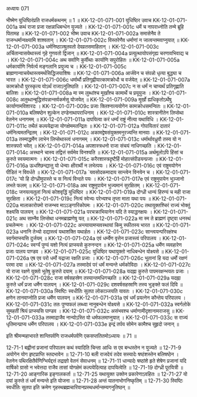 अध्यायः 071

भीष्मेण युधिष्ठिरंप्रति राजधर्मकथनम् ॥ 1 ॥
KK-12-01-071-001	युधिष्ठिर उवाच 
KK-12-01-071-001a	कथं राजा प्रजा रक्षन्नाधिबन्धेन युज्यते ।
KK-12-01-071-001c	धर्मे च नापराध्नोति तन्मे ब्रूहि पितामह ॥
KK-12-01-071-002	भीष्म उवाच 
KK-12-01-071-002a	समासेनैव ते राजन्धर्मान्वक्ष्यामि शाश्वतान् ।
KK-12-01-071-002c	विस्तरेणैव धर्माणां न जात्वन्तमवाप्नुयात् ॥
KK-12-01-071-003a	धर्मनिष्ठाञ्श्रुतवतो देवव्रतसमाहितान् ।
KK-12-01-071-003c	अर्चितान्वासयेथास्त्वं गृहे गुणवतो द्विजान् ॥
KK-12-01-071-004a	प्रत्युत्थायोपसंगृह्य चरणावभिवाद्य च ।
KK-12-01-071-004c	अथ सर्वाणि कुर्वीथाः कार्याणि सपुरोहितः ॥
KK-12-01-071-005a	धर्मकार्याणि निर्वर्त्य मङ्गलानि प्रयुज्य च ।
KK-12-01-071-005c	ब्राह्मणान्वाचयेथास्त्वमर्थसिद्धिजयाशिषः ॥
KK-12-01-071-006a	आर्जवेन च संपन्नो धृत्या बुद्ध्या च भारत ।
KK-12-01-071-006c	धर्मार्थौ प्रतिगृह्णीयात्कामक्रोधौ च वर्जयेत् ॥
KK-12-01-071-007a	कामक्रोधौ पुरस्कृत्य योऽर्थं राजाऽनुतिष्ठति ।
KK-12-01-071-007c	न स धर्मं न चाप्यर्थं प्रतिगृह्णाति बालिशः ॥
KK-12-01-071-008a	मा स्म लुब्धांश्च मूर्खांश्च कामार्थे च प्रयूयुजः ।
KK-12-01-071-008c	अलुब्धान्बुद्धिसंपन्नान्सर्वकर्मसु योजयेत् ॥
KK-12-01-071-009a	मूर्खो ह्यधिकृतोऽर्थेषु कार्याणामविशारदः ।
KK-12-01-071-009c	प्रजाः क्लिश्नात्ययोगेन कामक्रोधसमन्वितः ॥
KK-12-01-071-010a	बलिषष्ठेन शुल्केन दण्डेनाथापराधिनाम् ।
KK-12-01-071-010c	शास्त्रानीतेन लिप्सेथा वेतनेन धनागमम् ॥
KK-12-01-071-011a	दापयित्वा करं धर्म्यं राष्ट्रं नीत्या यथाविधि ।
KK-12-01-071-011c	तथैतं कल्पयेद्राजा योगक्षेममतन्द्रितः ॥
KK-12-01-071-012a	गोपायितारं दातारं धर्मनित्यमतन्द्रितम् ।
KK-12-01-071-012c	अकामद्वेषसंयुक्तमनुरज्यन्ति मानवाः ॥
KK-12-01-071-013a	तस्माद्धर्मेण लाभेन लिप्सेथास्त्वं धनागमम् ।
KK-12-01-071-013c	धर्मार्थावध्रुवौ तस्य यो न शास्त्रपरो भवेत् ॥
KK-12-01-071-014a	अपशास्त्रधनो राजा संचयं नाधिगच्छति ।
KK-12-01-071-014c	अस्थाने चास्य तद्वित्तं सर्वमेव विनश्यति ॥
KK-12-01-071-015a	अर्थमूलोऽपि हिंसां च कुरुते स्वयमात्मनः ।
KK-12-01-071-015c	करैरशास्त्रदृष्टैर्हि मोहात्संपीडयन्प्रजाः ॥
KK-12-01-071-016a	ऊधश्छिन्द्यात्तु यो धेन्वाः क्षीरार्थी न लभेत्पयः ।
KK-12-01-071-016c	एवं राष्ट्रमयोगेन पीडितं न विवर्धते ॥
KK-12-01-071-017a	`यवसोदकमादाय सान्त्वेन विनयेन च ।
KK-12-01-071-017c	'यो हि दोग्ध्रीमुपास्ते च स नित्यं विन्दते पयः ।
KK-12-01-071-017e	एवं राष्ट्रमुपायेन भुञ्जानो लभते फलम् ॥
KK-12-01-071-018a	अथ राष्ट्रमुपायेन भुज्यमानं सुरक्षितम् ।
KK-12-01-071-018c	जनयत्यतुलां नित्यं कोशवृद्धिं युधिष्ठिर ॥
KK-12-01-071-019a	दोग्ध्री धान्यं हिरण्यं च मही राजा सुरक्षिता ।
KK-12-01-071-019c	नित्यं स्वेभ्यः परेभ्यश्च तृप्ता माता यथा पयः ॥
KK-12-01-071-020a	मालाकारोपमो राजन्भव माऽऽङ्गारिकोपमः ।
KK-12-01-071-020c	तथायुक्तश्चिरं राज्यं भोक्तुं शक्ष्यसि पालयन् ॥
KK-12-01-071-021a	परचक्राभियानेन यदि ते स्याद्धनक्षयः ।
KK-12-01-071-021c	अथ साम्नैव लिप्सेथा धनमब्राह्मणेषु यत् ॥
KK-12-01-071-022a	मा स्म ते ब्राह्मणं दृष्ट्वा धनस्थं प्रचलेन्मनः ।
KK-12-01-071-022c	अन्त्यायामप्यवस्थायां किमु स्फीतस्य भारत ॥
KK-12-01-071-023a	धनानि तेभ्यो दद्यास्त्वं यथाशक्ति यथार्हतः ।
KK-12-01-071-023c	सान्त्वयन्परिरक्षंश्च स्वर्गमाप्स्यसि दुर्जयम् ॥
KK-12-01-071-024a	एवं धर्म्येण वृत्तेन प्रजास्त्वं परिपालय ।
KK-12-01-071-024c	स्वर्ग्यं पुण्यं यशो नित्यं प्राप्स्यसे कुरुनन्दन ॥
KK-12-01-071-025a	धर्मेण व्यवहारेण प्रजाः पालय पाण्डव ।
KK-12-01-071-025c	युधिष्ठिर यथायुक्तो नाधिबन्धेन योक्ष्यसे ॥
KK-12-01-071-026a	एष एव परो धर्मो यद्राजा रक्षति प्रजाः ।
KK-12-01-071-026c	भूतानां हि यदा धर्मो रक्षणं परमा दया ॥
KK-12-01-071-027a	तस्मादेवं परं धर्मं मन्यन्ते धर्मकोविदाः ।
KK-12-01-071-027c	यो राजा रक्षणे युक्तो भूतेषु कुरुते दयाम् ॥
KK-12-01-071-028a	यदह्ना कुरुते पापमरक्षन्भयतः प्रजाः ।
KK-12-01-071-028c	राजा वर्षसहस्रेण तस्यान्तमधिगच्छति ॥
KK-12-01-071-029a	यदह्ना कुरुते धर्मं प्रजा धर्मेण पालयन् ।
KK-12-01-071-029c	दशवर्षसहस्राणि तस्य भुङ्क्ते फलं दिवि ॥
KK-12-01-071-030a	स्विष्टिः स्वधीतिः सुतपा लोकाञ्जयति यावतः ।
KK-12-01-071-030c	क्षणेन तानवाप्नोति प्रजा धर्मेण पालयन् ॥
KK-12-01-071-031a	एवं धर्मं प्रयत्नेन कौन्तेय परिपालय ।
KK-12-01-071-031c	ततः पुण्यफलं लब्ध्वा नानुबन्धेन योक्ष्यसे ॥
KK-12-01-071-032a	स्वर्गलोके सुमहतीं श्रियं प्राप्स्यसि पाण्डव ।
KK-12-01-071-032c	असंभवश्च धर्माणामीदृशानामराजसु ॥
KK-12-01-071-033a	तस्माद्राजैव नान्योऽस्ति यो धर्मफलमाप्नुयात् ।
KK-12-01-071-033c	स राज्यं धृतिमान्प्राप्य धर्मेण परिपालय ।
KK-12-01-071-033e	इन्द्रं तर्पय सोमेन कामैश्च सुहृदो जनान् ॥ 

इति श्रीमन्महाभारते शान्तिपर्वणि राजधर्मपर्वणि एकसप्ततितमोऽध्यायः ॥ 71 ॥

12-71-1 बह्वीनां प्रजानां परिपालन कथं स्यादिति चिन्ता आधिः स एव बन्धस्तेन न युज्यते ॥ 12-71-9 अयोगेन योग इष्टप्राप्ति स्तदभावेन ॥ 12-71-10 बली राजदेयं तदेव सस्यादेः षष्ठंशस्तेन बलिषष्ठेन । वेतनेन पथिरक्षितैर्वणिग्भिर्यद्दत्तं तद्राज्ञो वेतनं सेवाधनम् ॥ 12-71-11 धान्यादेः षष्ठांशे हृते शेषेण प्रजानां यदि वार्षिको ग्रासो न भवेत्तदा राजैव तासां योगक्षेमं कल्पयेदित्याह दापयित्वेति ॥ 12-71-19 दोग्ध्री पूरयित्री ॥ 12-71-20 आङ्गारिक इङ्गालकर्ता ॥ 12-71-25 यथायुक्त उक्तेन प्रकारेणाऽवहितः ॥ 12-71-27 यो दयां कुरुते तं धर्मं मन्यन्ते इति योजना ॥ 12-71-28 अन्तं यातनाभोगनिष्कृतिम् ॥ 12-71-30 स्विष्टिः स्वधीतिः सुतपा इति क्रमेण गृहस्थब्रह्मचारिवानप्रस्थधर्मान्सम्यगनुतिष्ठन् ॥

